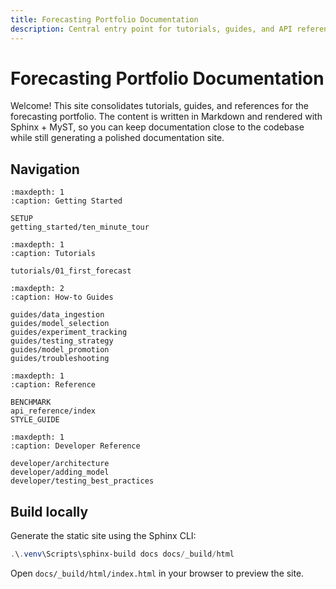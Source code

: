 ```yaml
---
title: Forecasting Portfolio Documentation
description: Central entry point for tutorials, guides, and API reference material.
---
```


# Forecasting Portfolio Documentation

Welcome! This site consolidates tutorials, guides, and references for the forecasting portfolio. The content is written in Markdown and rendered with Sphinx + MyST, so you can keep documentation close to the codebase while still generating a polished documentation site.

## Navigation

```{toctree}
:maxdepth: 1
:caption: Getting Started

SETUP
getting_started/ten_minute_tour
```

```{toctree}
:maxdepth: 1
:caption: Tutorials

tutorials/01_first_forecast
```

```{toctree}
:maxdepth: 2
:caption: How-to Guides

guides/data_ingestion
guides/model_selection
guides/experiment_tracking
guides/testing_strategy
guides/model_promotion
guides/troubleshooting
```

```{toctree}
:maxdepth: 1
:caption: Reference

BENCHMARK
api_reference/index
STYLE_GUIDE
```

```{toctree}
:maxdepth: 1
:caption: Developer Reference

developer/architecture
developer/adding_model
developer/testing_best_practices
```

## Build locally

Generate the static site using the Sphinx CLI:

```powershell
.\.venv\Scripts\sphinx-build docs docs/_build/html
```

Open `docs/_build/html/index.html` in your browser to preview the site.
